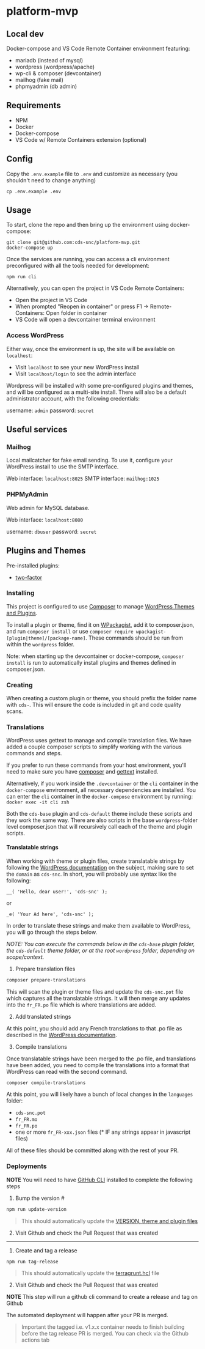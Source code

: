 # platform-mvp

## Local dev

Docker-compose and VS Code Remote Container environment featuring:

- mariadb (instead of mysql)
- wordpress (wordpress/apache)
- wp-cli & composer (devcontainer)
- mailhog (fake mail)
- phpmyadmin (db admin)

## Requirements

- NPM
- Docker
- Docker-compose
- VS Code w/ Remote Containers extension (optional)

## Config

Copy the `.env.example` file to `.env` and customize as necessary (you shouldn't need to change anything)

```
cp .env.example .env
```

## Usage

To start, clone the repo and then bring up the environment using docker-compose:

```
git clone git@github.com:cds-snc/platform-mvp.git
docker-compose up
```

Once the services are running, you can access a cli environment preconfigured with all the tools needed for development:

```
npm run cli
```

Alternatively, you can open the project in VS Code Remote Containers:

- Open the project in VS Code
- When prompted "Reopen in container" or press F1 -> Remote-Containers: Open folder in container
- VS Code will open a devcontainer terminal environment

### Access WordPress

Either way, once the environment is up, the site will be available on `localhost`:

- Visit `localhost` to see your new WordPress install
- Visit `localhost/login` to see the admin interface

Wordpress will be installed with some pre-configured plugins and themes, and will be configured as a multi-site install. There will also be a default administrator account, with the following credentials:

username: `admin`
password: `secret`

## Useful services

### Mailhog

Local mailcatcher for fake email sending. To use it, configure your WordPress install to use the SMTP interface.

Web interface: `localhost:8025`
SMTP interface: `mailhog:1025`

### PHPMyAdmin

Web admin for MySQL database.

Web interface: `localhost:8080`

username: `dbuser`
password: `secret`

## Plugins and Themes

Pre-installed plugins:

- [two-factor](https://wordpress.org/plugins/two-factor/)

### Installing

This project is configured to use [Composer](https://getcomposer.org/) to manage [WordPress Themes and Plugins](https://www.smashingmagazine.com/2019/03/composer-wordpress/).

To install a plugin or theme, find it on [WPackagist](https://wpackagist.org/), add it to composer.json, and run `composer install` or use `composer require wpackagist-[plugin|theme]/[package-name]`. These commands should be run from within the `wordpress` folder.

Note: when starting up the devcontainer or docker-compose, `composer install` is run to automatically install plugins and themes defined in composer.json.

### Creating

When creating a custom plugin or theme, you should prefix the folder name with `cds-`. This will ensure the code is included in git and code quality scans.

### Translations 
WordPress uses gettext to manage and compile translation files. We have added a couple composer scripts to
simplify working with the various commands and steps.

If you prefer to run these commands from your host environment, you'll need to make sure you have 
[composer](https://getcomposer.org/) and [gettext](https://formulae.brew.sh/formula/gettext) installed. 

Alternatively, if you work inside the `.devcontainer` or the `cli` container in the `docker-compose` environment,
all necessary dependencies are installed. You can enter the `cli` container in the `docker-compose` environment by 
running: `docker exec -it cli zsh`

Both the `cds-base` plugin and `cds-default` theme include these scripts and they work the same way. There are
also scripts in the base `wordpress`-folder level composer.json that will recursively call each of the theme and plugin
scripts.

#### Translatable strings
When working with theme or plugin files, create translatable strings by following the 
[WordPress documentation](https://codex.wordpress.org/I18n_for_WordPress_Developers#Strings_for_Translation) on the
subject, making sure to set the `domain` as `cds-snc`. In short, you will probably use syntax like the following:

```
__( 'Hello, dear user!', 'cds-snc' );
```
or
```
_e( 'Your Ad here', 'cds-snc' );
```

In order to translate these strings and make them available to WordPress, you will go through the steps below.

_NOTE: You can execute the commands below in the `cds-base` plugin folder, the `cds-default` theme folder, or at 
the root `wordpress` folder, depending on scope/context._

1. Prepare translation files

```sh
composer prepare-translations
```

This will scan the plugin or theme files and update the `cds-snc.pot` file which captures all the translatable strings.
It will then merge any updates into the `fr_FR.po` file which is where translations are added.

2. Add translated strings

At this point, you should add any French translations to that .po file as described in the 
[WordPress documentation](https://developer.wordpress.org/plugins/internationalization/localization/#manually).

3. Compile translations

Once translatable strings have been merged to the .po file, and translations have been added, you need to compile the
translations into a format that WordPress can read with the second command.

```sh
composer compile-translations
```

At this point, you will likely have a bunch of local changes in the `languages` folder: 
- `cds-snc.pot`
- `fr_FR.mo`
- `fr_FR.po`
- one or more `fr_FR-xxx.json` files (* IF any strings appear in javascript files)

All of these files should be committed along with the rest of your PR.

### Deployments 

**NOTE** You will need to have [GitHub CLI](https://cli.github.com) installed to complete the following steps

1) Bump the version #

```bash
npm run update-version
```

> This should automatically update the [VERSION, theme and plugin files](https://github.com/cds-snc/platform-mvp-ircc/commit/d697a147499f36b2bff456d1be3d3a07e4e58711)

2) Visit Github and check the Pull Request that was created

<hr>

1) Create and tag a release

```bash
npm run tag-release
```

> This should automatically update the [terragrunt.hcl](https://github.com/cds-snc/platform-mvp-ircc/blob/a5ca0d5688ce2ce224cc846772c7fcdf2b615fdc/infrastructure/terragrunt/env/prod/ecs/terragrunt.hcl#L63) file

2) Visit Github and check the Pull Request that was created

**NOTE** This step will run a github cli command to create a release and tag on Github

The automated deployment will happen after your PR is merged.

> Important the tagged i.e. v1.x.x container needs to finish building before the tag release PR is merged.  You can check via the Github actions tab
